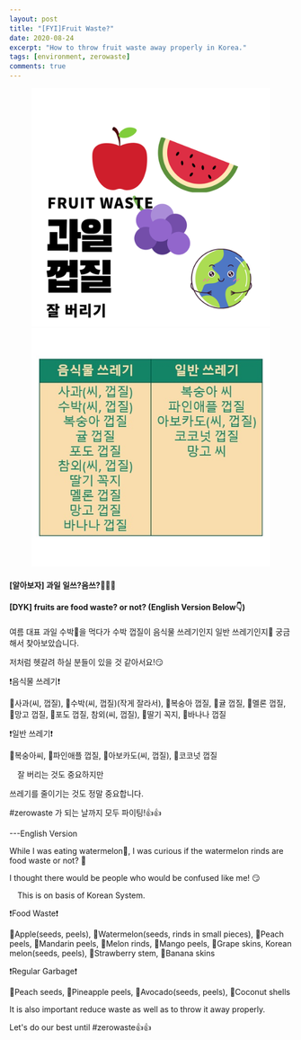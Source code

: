 ```yaml
---
layout: post
title: "[FYI]Fruit Waste?"
date: 2020-08-24
excerpt: "How to throw fruit waste away properly in Korea."
tags: [environment, zerowaste]
comments: true
---
```



<figure>
	<a href="/assets/img/fruit-waste-cover.png"><img src="/assets/img/fruit-waste-cover.png"></a>
  <a href="/assets/img/fruit-waste-content.jpg"><img src="/assets/img/fruit-waste-content.jpg"></a>

</figure>

#### [알아보자] 과일 일쓰?음쓰?🍑🍉🍈 
#### [DYK] fruits are food waste? or not? (English Version Below👇)

여름 대표 과일 수박🍉을 먹다가 수박 껍질이 음식물 쓰레기인지 일반 쓰레기인지🤔 궁금해서 찾아보았습니다.

저처럼 헷갈려 하실 분들이 있을 것 같아서요!😏 



❗음식물 쓰레기❗ 

🍎사과(씨, 껍질), 🍉수박(씨, 껍질)(작게 잘라서), 🍑복숭아 껍질, 🍊귤 껍질, 🍈멜론 껍질, 🥭망고 껍질, 🍇포도 껍질, 참외(씨, 껍질), 🍓딸기 꼭지, 🍌바나나 껍질


❗일반 쓰레기❗

🍑복숭아씨, 🍍파인애플 껍질, 🥑아보카도(씨, 껍질), 🥥코코넛 껍질

⠀
잘 버리는 것도 중요하지만

쓰레기를 줄이기는 것도 정말 중요합니다.

#zerowaste 가 되는 날까지 모두 파이팅!👍👍


---English Version

While I was eating watermelon🍉, I was curious if the watermelon rinds are food waste or not? 🤔

I thought there would be people who would be confused like me! 😏


⠀
This is on basis of Korean System.

❗Food Waste❗

🍎Apple(seeds, peels), 🍉Watermelon(seeds, rinds in small pieces), 🍑Peach peels, 🍊Mandarin peels, 🍈Melon rinds, 🥭Mango peels, 🍇Grape skins, Korean melon(seeds, peels), 🍓Strawberry stem, 🍌Banana skins


❗Regular Garbage❗

🍑Peach seeds, 🍍Pineapple peels, 🥑Avocado(seeds, peels), 🥥Coconut shells


It is also important reduce waste as well as to throw it away properly.

Let's do our best until #zerowaste👍👍
⠀
